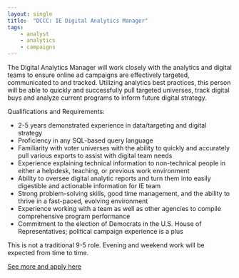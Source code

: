 ```yaml
---
layout: single
title:  "DCCC: IE Digital Analytics Manager"
tags: 
    - analyst
    - analytics
    - campaigns
---
```


The Digital Analytics Manager will work closely with the analytics and digital teams to ensure online ad campaigns are effectively targeted, communicated to and tracked. Utilizing analytics best practices, this person will be able to quickly and successfully pull targeted universes, track digital buys and analyze current programs to inform future digital strategy.

Qualifications and Requirements:

* 2-5 years demonstrated experience in data/targeting and digital strategy
* Proficiency in any SQL-based query language
* Familiarity with voter universes with the ability to quickly and accurately pull various exports to assist with digital team needs
* Experience explaining technical information to non-technical people in either a helpdesk, teaching, or previous work environment
* Ability to oversee digital analytic reports and turn them into easily digestible and actionable information for IE team
* Strong problem-solving skills, good time management, and the ability to thrive in a fast-paced, evolving environment
* Experience working with a team as well as other agencies to compile comprehensive program performance
* Commitment to the election of Democrats in the U.S. House of Representatives; political campaign experience is a plus

This is not a traditional 9-5 role. Evening and weekend work will be expected from time to time.

[See more and apply here](https://dccc.org/jobs/)

